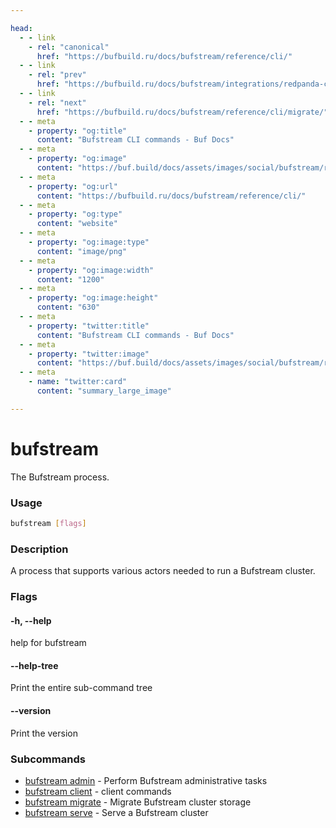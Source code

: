 ```yaml
---

head:
  - - link
    - rel: "canonical"
      href: "https://bufbuild.ru/docs/bufstream/reference/cli/"
  - - link
    - rel: "prev"
      href: "https://bufbuild.ru/docs/bufstream/integrations/redpanda-console/"
  - - link
    - rel: "next"
      href: "https://bufbuild.ru/docs/bufstream/reference/cli/migrate/"
  - - meta
    - property: "og:title"
      content: "Bufstream CLI commands - Buf Docs"
  - - meta
    - property: "og:image"
      content: "https://buf.build/docs/assets/images/social/bufstream/reference/cli/index.png"
  - - meta
    - property: "og:url"
      content: "https://bufbuild.ru/docs/bufstream/reference/cli/"
  - - meta
    - property: "og:type"
      content: "website"
  - - meta
    - property: "og:image:type"
      content: "image/png"
  - - meta
    - property: "og:image:width"
      content: "1200"
  - - meta
    - property: "og:image:height"
      content: "630"
  - - meta
    - property: "twitter:title"
      content: "Bufstream CLI commands - Buf Docs"
  - - meta
    - property: "twitter:image"
      content: "https://buf.build/docs/assets/images/social/bufstream/reference/cli/index.png"
  - - meta
    - name: "twitter:card"
      content: "summary_large_image"

---
```


# bufstream

The Bufstream process.

### Usage

```sh
bufstream [flags]
```

### Description

A process that supports various actors needed to run a Bufstream cluster.

### Flags

#### \-h, --help

help for bufstream

#### \--help-tree

Print the entire sub-command tree

#### \--version

Print the version

### Subcommands

- [bufstream admin](admin/) - Perform Bufstream administrative tasks
- [bufstream client](client/) - client commands
- [bufstream migrate](migrate/) - Migrate Bufstream cluster storage
- [bufstream serve](serve/) - Serve a Bufstream cluster
